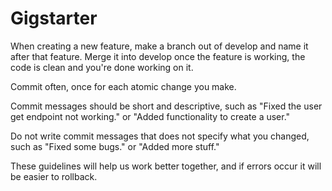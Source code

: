 # Gigstarter

When creating a new feature, make a branch out of develop and name it after that feature. Merge it into develop once the feature is working, the code is clean and you're done working on it.

Commit often, once for each atomic change you make. 

Commit messages should be short and descriptive, such as "Fixed the user get endpoint not working." or "Added functionality to create a user."

Do not write commit messages that does not specify what you changed, such as "Fixed some bugs." or "Added more stuff."

These guidelines will help us work better together, and if errors occur it will be easier to rollback.
